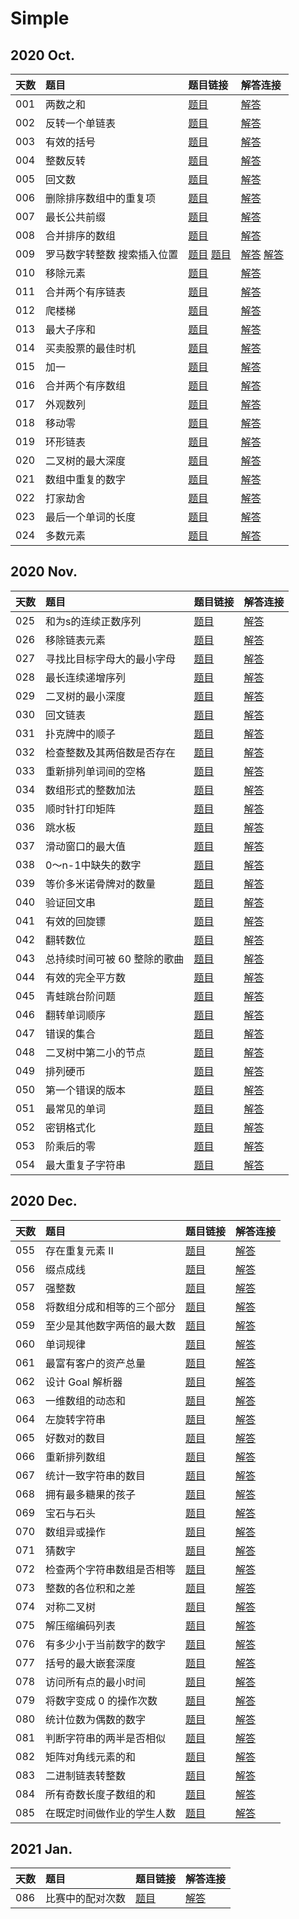 # Simple

## 2020 Oct.
|天数|题目|题目链接|解答连接|
|:--|:--|:--|:--|
|001|两数之和|<a href="https://leetcode-cn.com/problems/two-sum/">题目</a>|<a href="https://github.com/RexJoush/leetcode/blob/master/src/October20/day01TwoSum/TwoSum.java">解答</a>|
|002|反转一个单链表|<a href="https://leetcode-cn.com/problems/reverse-linked-list/">题目</a>|<a href="https://github.com/RexJoush/leetcode/blob/master/src/October20/day02ReverseList/ReverseList.java">解答</a>|
|003|有效的括号|<a href="https://leetcode-cn.com/problems/valid-parentheses/">题目</a>|<a href="https://github.com/RexJoush/leetcode/blob/master/src/October20/day03ValidParentheses/ValidParentheses.java">解答</a>|
|004|整数反转|<a href="https://leetcode-cn.com/problems/reverse-integer/">题目</a>|<a href="https://github.com/RexJoush/leetcode/blob/master/src/October20/day04ReverseInteger/ReverseInteger.java">解答</a>|
|005|回文数|<a href="https://leetcode-cn.com/problems/palindrome-number/">题目</a>|<a href="https://github.com/RexJoush/leetcode/blob/master/src/October20/day05PalindromeNumber/PalindromeNumber.java">解答</a>|
|006|删除排序数组中的重复项|<a href="https://leetcode-cn.com/problems/remove-duplicates-from-sorted-array/">题目</a>|<a href="https://github.com/RexJoush/leetcode/blob/master/src/October20/day06RemoveDuplicatesFromSortedArray/RemoveDuplicatesFromSortedArray.java">解答</a>|
|007|最长公共前缀|<a href="https://leetcode-cn.com/problems/longest-common-prefix/">题目</a>|<a href="https://github.com/RexJoush/leetcode/blob/master/src/October20/day07LongestCommonPrefix/LongestCommonPrefix.java">解答</a>|
|008|合并排序的数组|<a href="https://leetcode-cn.com/problems/sorted-merge-lcci/">题目</a>|<a href="https://github.com/RexJoush/leetcode/blob/master/src/October20/day08SortedMergeLcci/SortedMergeLcci.java">解答</a>|
|009|罗马数字转整数 搜索插入位置|<a href="https://leetcode-cn.com/problems/roman-to-integer/">题目</a> <a href="https://leetcode-cn.com/problems/search-insert-position/">题目</a>|<a href="https://github.com/RexJoush/leetcode/blob/master/src/October20/day09RomanToIntegerAndSearchInsertPosition/RomanToInteger.java">解答</a> <a href="https://github.com/RexJoush/leetcode/blob/master/src/October20/day09RomanToIntegerAndSearchInsertPosition/SearchInsertPosition.java">解答</a>|
|010|移除元素|<a href="https://leetcode-cn.com/problems/remove-element/">题目</a>|<a href="https://github.com/RexJoush/leetcode/blob/master/src/October20/day10RemoveElement/RemoveElement.java">解答</a>|
|011|合并两个有序链表|<a href="https://leetcode-cn.com/problems/merge-two-sorted-lists/">题目</a>|<a href="https://github.com/RexJoush/leetcode/blob/master/src/October20/day11MergeTwoSortedLists/MergeTwoSortedLists.java">解答</a>|
|012|爬楼梯|<a href="https://leetcode-cn.com/problems/climbing-stairs/">题目</a>|<a href="https://github.com/RexJoush/leetcode/blob/master/src/October20/day12ClimbingStairs/ClimbingStairs.java">解答</a>|
|013|最大子序和|<a href="https://leetcode-cn.com/problems/maximum-subarray/">题目</a>|<a href="https://github.com/RexJoush/leetcode/blob/master/src/October20/day13MaximumSubarray/MaximumSubarray.java">解答</a>|
|014|买卖股票的最佳时机|<a href="https://leetcode-cn.com/problems/best-time-to-buy-and-sell-stock/">题目</a>|<a href="https://github.com/RexJoush/leetcode/blob/master/src/October20/day14BestTimeToBuyAndSellStock/BestTimeToBuyAndSellStock.java">解答</a>|
|015|加一|<a href="https://leetcode-cn.com/problems/plus-one/">题目</a>|<a href="https://github.com/RexJoush/leetcode/blob/master/src/October20/day15PlusOne/PlusOne.java">解答</a>|
|016|合并两个有序数组|<a href="https://leetcode-cn.com/problems/merge-sorted-array/">题目</a>|<a href="https://github.com/RexJoush/leetcode/blob/master/src/October20/day16ImplementStrstrAndMergeSortedArray/MergeSortedArray.java">解答</a>|
|017|外观数列|<a href="https://leetcode-cn.com/problems/count-and-say/">题目</a>|<a href="https://github.com/RexJoush/leetcode/blob/master/src/October20/day17CountAndSay/CountAndSay.java">解答</a>|
|018|移动零|<a href="https://leetcode-cn.com/problems/move-zeroes/">题目</a>|<a href="https://github.com/RexJoush/leetcode/blob/master/src/October20/day18MoveZeroes/MoveZeroes.java">解答</a>|
|019|环形链表|<a href="https://leetcode-cn.com/problems/linked-list-cycle/">题目</a>|<a href="https://github.com/RexJoush/leetcode/blob/master/src/October20/day19LinkedListCycle/LinkedListCycle.java">解答</a>|
|020|二叉树的最大深度|<a href="https://leetcode-cn.com/problems/maximum-depth-of-binary-tree/">题目</a>|<a href="https://github.com/RexJoush/leetcode/blob/master/src/October20/day20MaximumDepthOfBinaryTree/MaximumDepthOfBinaryTree.java">解答</a>|
|021|数组中重复的数字|<a href="https://leetcode-cn.com/problems/shu-zu-zhong-zhong-fu-de-shu-zi-lcof/">题目</a>|<a href="https://github.com/RexJoush/leetcode/blob/master/src/October20/day21RepeatNum/RepeatNum.java">解答</a>|
|022|打家劫舍|<a href="https://leetcode-cn.com/problems/house-robber/">题目</a>|<a href="https://github.com/RexJoush/leetcode/blob/master/src/October20/day22HouseRobber/HouseRobber.java">解答</a>|
|023|最后一个单词的长度|<a href="https://leetcode-cn.com/problems/length-of-last-word/">题目</a>|<a href="https://github.com/RexJoush/leetcode/blob/master/src/October20/day23LengthOfLastWord/LengthOfLastWord.java">解答</a>|
|024|多数元素|<a href="https://leetcode-cn.com/problems/majority-element/">题目</a>|<a href="https://github.com/RexJoush/leetcode/blob/master/src/October20/day24MajorityElement/MajorityElement.java">解答</a>|

## 2020 Nov.
|天数|题目|题目链接|解答连接|
|:--|:--|:--|:--|
|025|和为s的连续正数序列|<a href="https://leetcode-cn.com/problems/he-wei-sde-lian-xu-zheng-shu-xu-lie-lcof/">题目</a>|<a href="https://github.com/RexJoush/leetcode/blob/master/src/November20/day25SequenceOfContinuousSum/SequenceOfContinuousSum.java">解答</a>|
|026|移除链表元素|<a href="https://leetcode-cn.com/problems/remove-linked-list-elements/">题目</a>|<a href="https://github.com/RexJoush/leetcode/blob/master/src/November20/day26RemoveLinkedListElements/RemoveLinkedListElements.java">解答</a>|
|027|寻找比目标字母大的最小字母|<a href="https://leetcode-cn.com/problems/find-smallest-letter-greater-than-target/">题目</a>|<a href="https://github.com/RexJoush/leetcode/blob/master/src/November20/day27FindSmallestLetterGreaterThanTarget/FindSmallestLetterGreaterThanTarget.java">解答</a>|
|028|最长连续递增序列|<a href="https://leetcode-cn.com/problems/longest-continuous-increasing-subsequence/">题目</a>|<a href="https://github.com/RexJoush/leetcode/blob/master/src/November20/day28LongestContinuousIncreasingSubsequence/LongestContinuousIncreasingSubsequence.java">解答</a>|
|029|二叉树的最小深度|<a href="https://leetcode-cn.com/problems/minimum-depth-of-binary-tree/">题目</a>|<a href="https://github.com/RexJoush/leetcode/blob/master/src/November20/day29MinimumDepthOfBinaryTree/MinimumDepthOfBinaryTree.java">解答</a>|
|030|回文链表|<a href="https://leetcode-cn.com/problems/palindrome-linked-list/">题目</a>|<a href="https://github.com/RexJoush/leetcode/blob/master/src/November20/day30PalindromeLinkedList/PalindromeLinkedList.java">解答</a>|
|031|扑克牌中的顺子|<a href="https://leetcode-cn.com/problems/bu-ke-pai-zhong-de-shun-zi-lcof/">题目</a>|<a href="https://github.com/RexJoush/leetcode/blob/master/src/November20/day31SeriesInPoker/SeriesInPoker.java">解答</a>|
|032|检查整数及其两倍数是否存在|<a href="https://leetcode-cn.com/problems/check-if-n-and-its-double-exist/">题目</a>|<a href="https://github.com/RexJoush/leetcode/blob/master/src/November20/day32CheckIfNAndItsDoubleExist/CheckIfNAndItsDoubleExist.java">解答</a>|
|033|重新排列单词间的空格|<a href="https://leetcode-cn.com/problems/rearrange-spaces-between-words/">题目</a>|<a href="https://github.com/RexJoush/leetcode/blob/master/src/November20/day33RearrangeSpacesBetweenWords/RearrangeSpacesBetweenWords.java">解答</a>|
|034|数组形式的整数加法|<a href="https://leetcode-cn.com/problems/add-to-array-form-of-integer/">题目</a>|<a href="https://github.com/RexJoush/leetcode/blob/master/src/November20/day34AddToArrayFormOfInteger/AddToArrayFormOfInteger.java">解答</a>|
|035|顺时针打印矩阵|<a href="https://leetcode-cn.com/problems/shun-shi-zhen-da-yin-ju-zhen-lcof/">题目</a>|<a href="https://github.com/RexJoush/leetcode/blob/master/src/November20/day35ClockwisePrintMatrix/ClockwisePrintMatrix.java">解答</a>|
|036|跳水板|<a href="https://leetcode-cn.com/problems/diving-board-lcci/">题目</a>|<a href="https://github.com/RexJoush/leetcode/blob/master/src/November20/day36DivingBoardLcci/DivingBoardLcci.java">解答</a>|
|037|滑动窗口的最大值|<a href="https://leetcode-cn.com/problems/hua-dong-chuang-kou-de-zui-da-zhi-lcof/">题目</a>|<a href="https://github.com/RexJoush/leetcode/blob/master/src/November20/day37MaximumValueOfSlidingWindow/MaximumValueOfSlidingWindow.java">解答</a>|
|038|0～n-1中缺失的数字|<a href="https://leetcode-cn.com/problems/que-shi-de-shu-zi-lcof/">题目</a>|<a href="https://github.com/RexJoush/leetcode/blob/master/src/November20/day38MissingNumber/MissingNumber.java">解答</a>|
|039|等价多米诺骨牌对的数量|<a href="https://leetcode-cn.com/problems/number-of-equivalent-domino-pairs/">题目</a>|<a href="https://github.com/RexJoush/leetcode/blob/master/src/November20/day39NumberOfEquivalentDominoPairs/NumberOfEquivalentDominoPairs.java">解答</a>|
|040|验证回文串|<a href="https://leetcode-cn.com/problems/valid-palindrome/">题目</a>|<a href="https://github.com/RexJoush/leetcode/blob/master/src/November20/day40ValidPalindrome/ValidPalindrome.java">解答</a>|
|041|有效的回旋镖|<a href="https://leetcode-cn.com/problems/valid-boomerang/">题目</a>|<a href="https://github.com/RexJoush/leetcode/blob/master/src/November20/day41ValidBoomerang/ValidBoomerang.java">解答</a>|
|042|翻转数位|<a href="https://leetcode-cn.com/problems/reverse-bits-lcci/">题目</a>|<a href="https://github.com/RexJoush/leetcode/blob/master/src/November20/day42ReverseBitsLcci/ReverseBitsLcci.java">解答</a>|
|043|总持续时间可被 60 整除的歌曲|<a href="https://leetcode-cn.com/problems/pairs-of-songs-with-total-durations-divisible-by-60/">题目</a>|<a href="https://github.com/RexJoush/leetcode/blob/master/src/November20/day43PairsOfSongsWithTotalDurationsDivisible/PairsOfSongsWithTotalDurationsDivisible.java">解答</a>|
|044|有效的完全平方数|<a href="https://leetcode-cn.com/problems/valid-perfect-square/">题目</a>|<a href="https://github.com/RexJoush/leetcode/blob/master/src/November20/day44ValidPerfectSquare/ValidPerfectSquare.java">解答</a>|
|045|青蛙跳台阶问题|<a href="https://leetcode-cn.com/problems/qing-wa-tiao-tai-jie-wen-ti-lcof/">题目</a>|<a href="https://github.com/RexJoush/leetcode/blob/master/src/November20/day45FrogsJumpTheSteps/FrogsJumpTheSteps.java">解答</a>|
|046|翻转单词顺序|<a href="https://leetcode-cn.com/problems/fan-zhuan-dan-ci-shun-xu-lcof/">题目</a>|<a href="https://github.com/RexJoush/leetcode/blob/master/src/November20/day46FlipWordOrder/FlipWordOrder.java">解答</a>|
|047|错误的集合|<a href="https://leetcode-cn.com/problems/set-mismatch/">题目</a>|<a href="https://github.com/RexJoush/leetcode/blob/master/src/November20/day47SetMismatch/SetMismatch.java">解答</a>|
|048|二叉树中第二小的节点|<a href="https://leetcode-cn.com/problems/second-minimum-node-in-a-binary-tree/">题目</a>|<a href="https://github.com/RexJoush/leetcode/blob/master/src/November20/day48SecondToLast/SecondToLast.java">解答</a>|
|049|排列硬币|<a href="https://leetcode-cn.com/problems/arranging-coins/">题目</a>|<a href="https://github.com/RexJoush/leetcode/blob/master/src/November20/day49ArrangingCoins/ArrangingCoins.java">解答</a>|
|050|第一个错误的版本|<a href="https://leetcode-cn.com/problems/first-bad-version/">题目</a>|<a href="https://github.com/RexJoush/leetcode/blob/master/src/November20/day50FirstBadVersion/FirstBadVersion.java">解答</a>|
|051|最常见的单词|<a href="https://leetcode-cn.com/problems/most-common-word/">题目</a>|<a href="https://github.com/RexJoush/leetcode/blob/master/src/November20/day51MostCommonWord/MostCommonWord.java">解答</a>|
|052|密钥格式化|<a href="https://leetcode-cn.com/problems/license-key-formatting/">题目</a>|<a href="https://github.com/RexJoush/leetcode/blob/master/src/November20/day52LicenseKeyFormatting/LicenseKeyFormatting.java">解答</a>|
|053|阶乘后的零|<a href="https://leetcode-cn.com/problems/factorial-trailing-zeroes/">题目</a>|<a href="https://github.com/RexJoush/leetcode/blob/master/src/November20/day53FactorialTrailingZeroes/FactorialTrailingZeroes.java">解答</a>|
|054|最大重复子字符串|<a href="https://leetcode-cn.com/problems/maximum-repeating-substring/">题目</a>|<a href="https://github.com/RexJoush/leetcode/blob/master/src/November20/day54MaximumRepeatingSubstring/MaximumRepeatingSubstring.java">解答</a>|

## 2020 Dec.

|天数|题目|题目链接|解答连接|
|:--|:--|:--|:--|
|055|存在重复元素 II|<a href="https://leetcode-cn.com/problems/contains-duplicate-ii/">题目</a>|<a href="https://github.com/RexJoush/leetcode/blob/master/src/December20/day55ContainsDuplicate/ContainsDuplicate.java">解答</a>|
|056|缀点成线|<a href="https://leetcode-cn.com/problems/check-if-it-is-a-straight-line/">题目</a>|<a href="https://github.com/RexJoush/leetcode/blob/master/src/December20/day56CheckStraightLine/CheckStraightLine.java">解答</a>|
|057|强整数|<a href="https://leetcode-cn.com/problems/powerful-integers/">题目</a>|<a href="https://github.com/RexJoush/leetcode/blob/master/src/December20/day57PowerfulIntegers/PowerfulIntegers.java">解答</a>|
|058|将数组分成和相等的三个部分|<a href="https://leetcode-cn.com/problems/partition-array-into-three-parts-with-equal-sum/">题目</a>|<a href="https://github.com/RexJoush/leetcode/blob/master/src/December20/day58TrisectionNums/TrisectionNums.java">解答</a>|
|059|至少是其他数字两倍的最大数|<a href="https://leetcode-cn.com/problems/largest-number-at-least-twice-of-others/">题目</a>|<a href="https://github.com/RexJoush/leetcode/blob/master/src/December20/day59TwiceOfOthers/TwiceOfOthers.java">解答</a>|
|060|单词规律|<a href="https://leetcode-cn.com/problems/word-pattern/">题目</a>|<a href="https://github.com/RexJoush/leetcode/blob/master/src/December20/day60WordPattern/WordPattern.java">解答</a>|
|061|最富有客户的资产总量|<a href="https://leetcode-cn.com/problems/richest-customer-wealth/">题目</a>|<a href="https://github.com/RexJoush/leetcode/blob/master/src/December20/day61RichestCustomerWealth/RichestCustomerWealth.java">解答</a>|
|062|设计 Goal 解析器|<a href="https://leetcode-cn.com/problems/goal-parser-interpretation/">题目</a>|<a href="https://github.com/RexJoush/leetcode/blob/master/src/December20/day62GoalParserInterpretation/GoalParserInterpretation.java">解答</a>|
|063|一维数组的动态和|<a href="https://leetcode-cn.com/problems/running-sum-of-1d-array/">题目</a>|<a href="https://github.com/RexJoush/leetcode/blob/master/src/December20/day63RunningSumOfArray/RunningSumOfArray.java">解答</a>|
|064|左旋转字符串|<a href="https://leetcode-cn.com/problems/zuo-xuan-zhuan-zi-fu-chuan-lcof/">题目</a>|<a href="https://github.com/RexJoush/leetcode/blob/master/src/December20/day64LeftRotationString/LeftRotationString.java">解答</a>|
|065|好数对的数目|<a href="https://leetcode-cn.com/problems/number-of-good-pairs/">题目</a>|<a href="https://github.com/RexJoush/leetcode/blob/master/src/December20/day65NumberOfGoodPairs/NumberOfGoodPairs.java">解答</a>|
|066|重新排列数组|<a href="https://leetcode-cn.com/problems/shuffle-the-array/">题目</a>|<a href="https://github.com/RexJoush/leetcode/blob/master/src/December20/day66ShuffleTheArray/ShuffleTheArray.java">解答</a>|
|067|统计一致字符串的数目|<a href="https://leetcode-cn.com/problems/count-the-number-of-consistent-strings/">题目</a>|<a href="https://github.com/RexJoush/leetcode/blob/master/src/December20/day67CountTheNumberOfConsistentStrings/CountTheNumberOfConsistentStrings.java">解答</a>|
|068|拥有最多糖果的孩子|<a href="https://leetcode-cn.com/problems/kids-with-the-greatest-number-of-candies/">题目</a>|<a href="https://github.com/RexJoush/leetcode/blob/master/src/December20/day68MostCandies/MostCandies.java">解答</a>|
|069|宝石与石头|<a href="https://leetcode-cn.com/problems/jewels-and-stones/">题目</a>|<a href="https://github.com/RexJoush/leetcode/blob/master/src/December20/day69JewelsAndStones/JewelsAndStones.java">解答</a>|
|070|数组异或操作|<a href="https://leetcode-cn.com/problems/xor-operation-in-an-array/">题目</a>|<a href="https://github.com/RexJoush/leetcode/blob/master/src/December20/day70ArrayXor/ArrayXor.java">解答</a>|
|071|猜数字|<a href="https://leetcode-cn.com/problems/guess-numbers/">题目</a>|<a href="https://github.com/RexJoush/leetcode/blob/master/src/December20/day71GuessNumbers/GuessNumbers.java">解答</a>|
|072|检查两个字符串数组是否相等|<a href="https://leetcode-cn.com/problems/check-if-two-string-arrays-are-equivalent/">题目</a>|<a href="https://github.com/RexJoush/leetcode/blob/master/src/December20/day72StringArraysAreEquivalent/StringArraysAreEquivalent.java">解答</a>|
|073|整数的各位积和之差|<a href="https://leetcode-cn.com/problems/subtract-the-product-and-sum-of-digits-of-an-integer/">题目</a>|<a href="https://github.com/RexJoush/leetcode/blob/master/src/December20/day73SubtractProductSumDigits/SubtractProductSumDigits.java">解答</a>|
|074|对称二叉树|<a href="https://leetcode-cn.com/problems/symmetric-tree/">题目</a>|<a href="https://github.com/RexJoush/leetcode/blob/master/src/December20/day74SymmetricTree/SymmetricTree.java">解答</a>|
|075|解压缩编码列表|<a href="https://leetcode-cn.com/problems/decompress-run-length-encoded-list/">题目</a>|<a href="https://github.com/RexJoush/leetcode/blob/master/src/December20/day75DecompressEncodedList/DecompressEncodedList.java">解答</a>|
|076|有多少小于当前数字的数字|<a href="https://leetcode-cn.com/problems/how-many-numbers-are-smaller-than-the-current-number/">题目</a>|<a href="https://github.com/RexJoush/leetcode/blob/master/src/December20/day76SmallerCurrentNumber/SmallerCurrentNumber.java">解答</a>|
|077|括号的最大嵌套深度|<a href="https://leetcode-cn.com/problems/maximum-nesting-depth-of-the-parentheses/">题目</a>|<a href="https://github.com/RexJoush/leetcode/blob/master/src/December20/day77MaximumDepthParentheses/MaximumDepthParentheses.java">解答</a>|
|078|访问所有点的最小时间|<a href="https://leetcode-cn.com/problems/minimum-time-visiting-all-points/">题目</a>|<a href="https://github.com/RexJoush/leetcode/blob/master/src/December20/day78MinimumTimeVisitingAllPoints/MinimumTimeVisitingAllPoints.java">解答</a>|
|079|将数字变成 0 的操作次数|<a href="https://leetcode-cn.com/problems/number-of-steps-to-reduce-a-number-to-zero/">题目</a>|<a href="https://github.com/RexJoush/leetcode/blob/master/src/December20/day79NumberToReduceZero/NumberToReduceZero.java">解答</a>|
|080|统计位数为偶数的数字|<a href="https://leetcode-cn.com/problems/find-numbers-with-even-number-of-digits/">题目</a>|<a href="https://github.com/RexJoush/leetcode/blob/master/src/December20/day80EvenNumberOfDigits/EvenNumberOfDigits.java">解答</a>|
|081|判断字符串的两半是否相似|<a href="https://leetcode-cn.com/problems/determine-if-string-halves-are-alike/">题目</a>|<a href="https://github.com/RexJoush/leetcode/blob/master/src/December20/day81DetermineStringHalvesAreAlike/DetermineStringHalvesAreAlike.java">解答</a>|
|082|矩阵对角线元素的和|<a href="https://leetcode-cn.com/problems/matrix-diagonal-sum/">题目</a>|<a href="https://github.com/RexJoush/leetcode/blob/master/src/December20/day82MatrixDiagonalSum/MatrixDiagonalSum.java">解答</a>|
|083|二进制链表转整数|<a href="https://leetcode-cn.com/problems/convert-binary-number-in-a-linked-list-to-integer/">题目</a>|<a href="https://github.com/RexJoush/leetcode/blob/master/src/December20/day83ConvertBinaryToInteger/ConvertBinaryToInteger.java">解答</a>|
|084|所有奇数长度子数组的和|<a href="https://leetcode-cn.com/problems/sum-of-all-odd-length-subarrays/">题目</a>|<a href="https://github.com/RexJoush/leetcode/blob/master/src/December20/day84SumOfAllOddLengthSubarray/SumOfAllOddLengthSubarray.java">解答</a>|
|085|在既定时间做作业的学生人数|<a href="https://leetcode-cn.com/problems/number-of-students-doing-homework-at-a-given-time/">题目</a>|<a href="https://github.com/RexJoush/leetcode/blob/master/src/December20/day85NumberOfDoingHomework/NumberOfDoingHomework.java">解答</a>|

## 2021 Jan.

|天数|题目|题目链接|解答连接|
|:--|:--|:--|:--|
|086|比赛中的配对次数|<a href="https://leetcode-cn.com/problems/count-of-matches-in-tournament/">题目</a>|<a href="https://github.com/RexJoush/leetcode/blob/master/src/January21/day86CountOfMatches/CountOfMatches.java">解答</a>|
